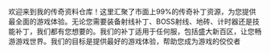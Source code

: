 欢迎来到我的传奇资料仓库！这里汇聚了市面上99%的传奇补丁资源，为您提供最全面的游戏体验。无论您需要装备射线补丁、BOSS射线、地砖、计时器还是技能补丁，我们都有您想要的。我们的补丁适用于任何服，包括盛大新百区，让您畅游游戏世界。我们的目标是提供最好的游戏体验，帮助您成为游戏的佼佼者
